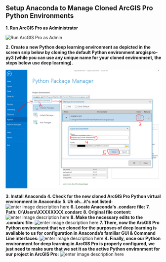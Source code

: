 ## Setup Anaconda to Manage Cloned ArcGIS Pro Python Environments

 **1. Run ArcGIS Pro as Administrator**
 
![Run ArcGIS Pro as Admin](https://raw.githubusercontent.com/tjhallum/anaconda_arcgis_pro/master/1-run_arc_as_admin.png)

**2. Create a new Python deep learning environment as depicted in the screen snip below by cloning the default Python environment arcgispro-py3 (while you can use any unique name for your cloned environment, the steps below use deep learning).**

![enter image description here](https://github.com/tjhallum/anaconda_arcgis_pro/raw/master/2-create_new_virtual_env.png)

 **3. Install Anaconda**
	 **4. Check for the new cloned ArcGIS Pro Python virtual environment in Anaconda:**
		 **5. Uh oh...it's not listed:**
		 ![enter image description here](https://github.com/tjhallum/anaconda_arcgis_pro/raw/master/3-anaconda_cant_see_arcgis_pro_python_env.png)
		 **6. Locate Anaconda's .condarc file:**
			 **7. Path: C:\Users\XXXXXXXX\.condarc**
				 **8. Original file content:**![enter image description here](https://github.com/tjhallum/anaconda_arcgis_pro/raw/master/4-orig_condarc_file.png)
			 **8. Make the necessary edits to the .condarc file:** ![enter image description here](https://github.com/tjhallum/anaconda_arcgis_pro/raw/master/5-amended_condarc_file.png)
		 **7. There, now the ArcGIS Pro Python environment that we cloned for the purposes of deep learning is available to us for configuration in Anaconda’s familiar GUI & Command Line interfaces:** ![enter image description here](https://github.com/tjhallum/anaconda_arcgis_pro/raw/master/6-anaconda_sees_arcgis_pro_python_env.png)
 **4. Finally, once our Python environment for deep learning in ArcGIS Pro is properly configured, we just need to make sure that we set it as the active Python environment for our project in ArcGIS Pro:**
![enter image description here](https://github.com/tjhallum/anaconda_arcgis_pro/raw/master/7-arcgis_pro_make_new_python_env_active.png)

<!--stackedit_data:
eyJoaXN0b3J5IjpbLTY4ODMwODA2MF19
-->